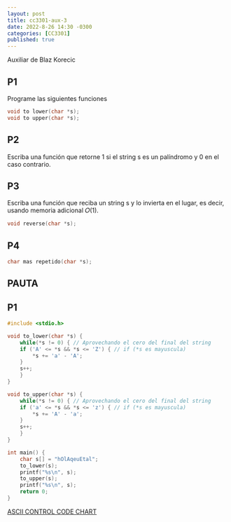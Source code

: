 ```yaml
---
layout: post
title: cc3301-aux-3
date: 2022-8-26 14:30 -0300
categories: [CC3301]
published: true
---
```


Auxiliar de Blaz Korecic

## P1

Programe las siguientes funciones

```c
void to lower(char *s);
void to upper(char *s);
```

## P2

Escriba una función que retorne 1 si el string s es un palíndromo y 0 en el caso contrario.

## P3

Escriba una función que reciba un string s y lo invierta en el lugar, es decir, usando memoria adicional 𝑂(1).

```c
void reverse(char *s);
```

## P4

```c
char mas repetido(char *s);
```

## PAUTA


## P1

```c
#include <stdio.h>

void to_lower(char *s) {
    while(*s != 0) { // Aprovechando el cero del final del string
    if ('A' <= *s && *s <= 'Z') { // if (*s es mayuscula)
        *s += 'a' - 'A';
    }
    s++;
    }
}

void to_upper(char *s) {
    while(*s != 0) { // Aprovechando el cero del final del string
    if ('a' <= *s && *s <= 'z') { // if (*s es mayuscula)
        *s += 'A' - 'a';
    }
    s++;
    }
}

int main() {
    char s[] = "hOlAqeuEtal";
    to_lower(s);
    printf("%s\n", s);
    to_upper(s);
    printf("%s\n", s);
    return 0;
}
```

[ASCII CONTROL CODE CHART](http://tug.ctan.org/info/ascii-chart/ascii.pdf)